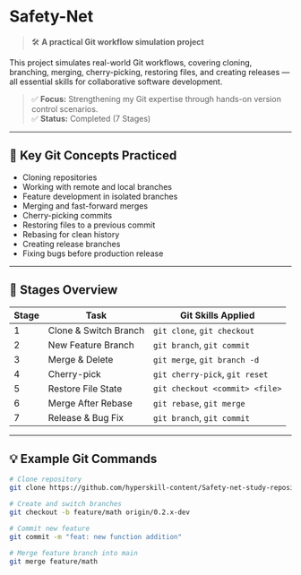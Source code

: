 # Safety-Net
> 🛠️ **A practical Git workflow simulation project**

This project simulates real-world Git workflows, covering cloning, branching, merging, cherry-picking, restoring files, and creating releases — all essential skills for collaborative software development.

> ✅ **Focus:** Strengthening my Git expertise through hands-on version control scenarios.  
> ✅ **Status:** Completed (7 Stages)

---

## 📌 Key Git Concepts Practiced
- Cloning repositories
- Working with remote and local branches
- Feature development in isolated branches
- Merging and fast-forward merges
- Cherry-picking commits
- Restoring files to a previous commit
- Rebasing for clean history
- Creating release branches
- Fixing bugs before production release

---

## 🚀 Stages Overview
| Stage | Task                  | Git Skills Applied          |
|-------|-----------------------|-----------------------------|
| 1     | Clone & Switch Branch | `git clone`, `git checkout` |
| 2     | New Feature Branch     | `git branch`, `git commit`  |
| 3     | Merge & Delete         | `git merge`, `git branch -d`|
| 4     | Cherry-pick            | `git cherry-pick`, `git reset`|
| 5     | Restore File State     | `git checkout <commit> <file>`|
| 6     | Merge After Rebase     | `git rebase`, `git merge`   |
| 7     | Release & Bug Fix      | `git branch`, `git commit`  |

---

## 💡 Example Git Commands
```bash
# Clone repository
git clone https://github.com/hyperskill-content/Safety-net-study-repository.git

# Create and switch branches
git checkout -b feature/math origin/0.2.x-dev

# Commit new feature
git commit -m "feat: new function addition"

# Merge feature branch into main
git merge feature/math
